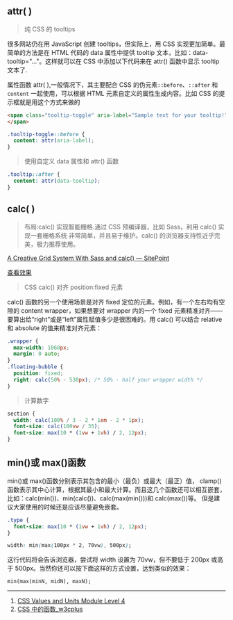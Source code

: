 ## attr( )

> 纯 CSS 的 tooltips

很多网站仍在用 JavaScript 创建 tooltips，但实际上，用 CSS 实现更加简单。最简单的方法是在 HTML 代码的 data 属性中提供 tooltip 文本，比如：data-tooltip="…"。这样就可以在 CSS 中添加以下代码来在 attr() 函数中显示 tooltip 文本了.

属性函数 attr( ),一般情况下，其主要配合 CSS 的伪元素`::before`、`::after` 和`content` 一起使用，可以根据 HTML 元素自定义的属性生成内容。比如 CSS 的提示框就是用这个方式来做的

```html
<span class="tooltip-toggle" aria-label="Sample text for your tooltip!" tabindex="0">
</span>
```

```css
.tooltip-toggle::before {
  content: attr(aria-label);
}
```

> 使用自定义 data 属性和 attr() 函数

```css
.tooltip::after {
  content: attr(data-tooltip);
}
```

## calc( )

> 布局:calc() 实现智能栅格.通过 CSS 预编译器，比如 Sass，利用 calc() 实现一套栅格系统 非常简单，并且易于维护。calc() 的浏览器支持性近乎完美，极力推荐使用。

[A Creative Grid System With Sass and calc() — SitePoint](https://www.sitepoint.com/creative-grid-system-sass-calc/)

<a href="../html/calc-Media-query.html"  target="_blank">查看效果</a>

> CSS calc() 对齐 position:fixed 元素

calc() 函数的另一个使用场景是对齐 fixed 定位的元素。例如，有一个左右均有空隙的 content wrapper，如果想要对 wrapper 内的一个 fixed 元素精准对齐——要算出给“right”或是“left”属性赋值多少是很困难的。用 calc() 可以结合 relative 和 absolute 的值来精准对齐元素：

```css
.wrapper {
  max-width: 1060px;
  margin: 0 auto;
}
.floating-bubble {
  position: fixed;
  right: calc(50% - 530px); /* 50% - half your wrapper width */
}
```

> 计算数字

```css
section {
  width: calc(100% / 3 - 2 * 1em - 2 * 1px);
  font-size: calc(100vw / 35);
  font-size: max(10 * (1vw + 1vh) / 2, 12px);
}
```

## min()或 max()函数

min()或 max()函数分别表示其包含的最小（最负）或最大（最正）值，
clamp()函数表示其中心计算，根据其最小和最大计算。而且这几个函数还可以相互嵌套，
比如：calc(min())、min(calc())、calc(max(min()))和 calc(max())等。
但是建议大家使用的时候还是应该尽量避免嵌套。

```css
.type {
  font-size: max(10 * (1vw + 1vh) / 2, 12px);
}
```

```css
width: min(max(100px * 2, 70vw), 500px);
```

这行代码将会告诉浏览器，尝试将 width 设置为 70vw，但不要低于 200px 或高于 500px。当然你还可以按下面这样的方式设置，达到类似的效果：

```
min(max(minN, midN), maxN);
```

---

1. [CSS Values and Units Module Level 4](https://www.w3.org/TR/css-values-4/#calc-notation)
2. [CSS 中的函数\_w3cplus](https://www.w3cplus.com/css/css-functions.html)
